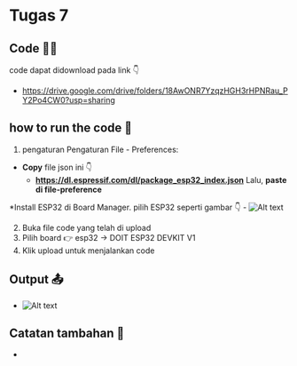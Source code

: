 # Tugas 7

## Code 🧑‍💻
code dapat didownload pada link 👇
* https://drive.google.com/drive/folders/18AwONR7YzqzHGH3rHPNRau_PY2Po4CW0?usp=sharing

## how to run the code 🤔
1. pengaturan Pengaturan File - Preferences:
  * **Copy** file json ini 👇 
    - **https://dl.espressif.com/dl/package_esp32_index.json**
    Lalu, **paste di file-preference**
  
  *Install ESP32 di Board Manager. pilih ESP32 seperti gambar 👇
    - ![Alt text](esp32.png)
  
2. Buka file code yang telah di upload
3. Pilih board 👉 esp32 -> DOIT ESP32 DEVKIT V1 
4. Klik upload untuk menjalankan code 


## Output 📤
- ![Alt text](mikro-tgs-4.jpg)


## Catatan tambahan 📝
-